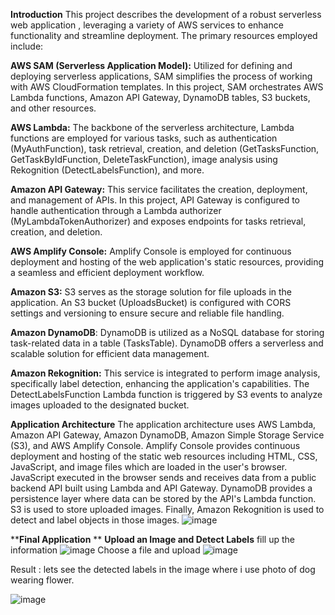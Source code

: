 **Introduction**
This project describes the development of a robust serverless web application , leveraging a variety of AWS services to enhance functionality and streamline deployment. The primary resources employed include:

**AWS SAM (Serverless Application Model):** Utilized for defining and deploying serverless applications, SAM simplifies the process of working with AWS CloudFormation templates. In this project, SAM orchestrates AWS Lambda functions, Amazon API Gateway, DynamoDB tables, S3 buckets, and other resources.

**AWS Lambda:** The backbone of the serverless architecture, Lambda functions are employed for various tasks, such as authentication (MyAuthFunction), task retrieval, creation, and deletion (GetTasksFunction, GetTaskByIdFunction, DeleteTaskFunction), image analysis using Rekognition (DetectLabelsFunction), and more.

**Amazon API Gateway:** This service facilitates the creation, deployment, and management of APIs. In this project, API Gateway is configured to handle authentication through a Lambda authorizer (MyLambdaTokenAuthorizer) and exposes endpoints for tasks retrieval, creation, and deletion.

**AWS Amplify Console:** Amplify Console is employed for continuous deployment and hosting of the web application's static resources, providing a seamless and efficient deployment workflow.

**Amazon S3:** S3 serves as the storage solution for file uploads in the application. An S3 bucket (UploadsBucket) is configured with CORS settings and versioning to ensure secure and reliable file handling.

**Amazon DynamoDB**: DynamoDB is utilized as a NoSQL database for storing task-related data in a table (TasksTable). DynamoDB offers a serverless and scalable solution for efficient data management.

**Amazon Rekognition:** This service is integrated to perform image analysis, specifically label detection, enhancing the application's capabilities. The DetectLabelsFunction Lambda function is triggered by S3 events to analyze images uploaded to the designated bucket.

**Application Architecture**
The application architecture uses AWS Lambda, Amazon API Gateway, Amazon DynamoDB, Amazon Simple Storage Service (S3), and AWS Amplify Console. Amplify Console provides continuous deployment and hosting of the static web resources including HTML, CSS, JavaScript, and image files which are loaded in the user's browser. JavaScript executed in the browser sends and receives data from a public backend API built using Lambda and API Gateway. DynamoDB provides a persistence layer where data can be stored by the API's Lambda function. S3 is used to store uploaded images. Finally, Amazon Rekognition is used to detect and label objects in those images.
![image](https://github.com/binayapuri/image_recognization_app/assets/97520897/5e18e8ac-ddcb-451d-853b-5a862d48bce8)

****Final Application**
**
**Upload an Image and Detect Labels**
 fill up the information
 ![image](https://github.com/binayapuri/image_recognization_app/assets/97520897/cca2db76-a49b-4640-9d87-78574bdcdba9)
Choose a file and upload 
![image](https://github.com/binayapuri/image_recognization_app/assets/97520897/0aa845d0-a0c8-4603-9302-8a773c990deb)


Result : 
lets see the detected labels in the image where i use photo of dog wearing flower. 

![image](https://github.com/binayapuri/image_recognization_app/assets/97520897/378d2ab0-ac43-4358-b686-f5ac5cffbebb)
